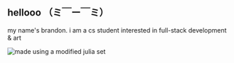 ## hellooo （ミ￣ー￣ミ）

my name's brandon. i am a cs student interested in full-stack development & art

![made using a modified julia set](julia.png)

